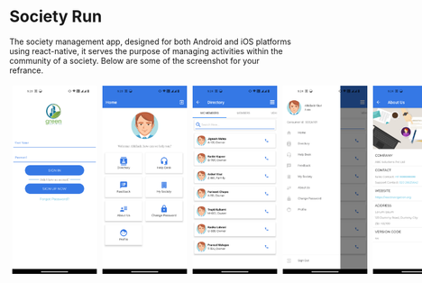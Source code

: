 # Society Run

The society management app, designed for both Android and iOS platforms using react-native, it serves the purpose of managing activities within the community of a society.
Below are some of the screenshot for your refrance.

<div style="display:flex;">
<img src="./docs/s1.png" alt="s1" width="150px" style="margin:5px" />
<img src="./docs/s2.png" alt="s2" width="150px" style="margin:5px" />
<img src="./docs/s3.png" alt="s3" width="150px" style="margin:5px" />
<img src="./docs/s4.png" alt="s4" width="150px" style="margin:5px" />
<img src="./docs/s5.png" alt="s5" width="150px" style="margin:5px" />
<img src="./docs/s6.png" alt="s6" width="150px" style="margin:5px" />
<img src="./docs/s7.png" alt="s7" width="150px" style="margin:5px" />
<img src="./docs/s8.png" alt="s8" width="150px" style="margin:5px" />
<img src="./docs/s9.png" alt="s9" width="150px" style="margin:5px" />
</div>
